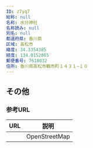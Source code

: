 ```yaml
---
ID: z7yq7
総称: null
名称: 水分神社
名称読み: null
別名: null
都道府県: 香川県
区域: 高松市
緯度: 34.3354385
経度: 134.0152865
郵便番号: 7618032
住所: 香川県高松市鶴市町１４３１−１０
---
```


## その他

### 参考URL

| URL | 説明          |
| --- | ------------- |
|     | OpenStreetMap |
